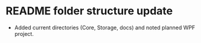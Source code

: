 # README folder structure update
- Added current directories (Core, Storage, docs) and noted planned WPF project.
